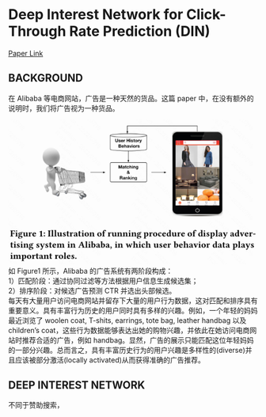 # Deep Interest Network for Click-Through Rate Prediction (DIN)
[Paper Link](https://arxiv.org/pdf/1706.06978.pdf)

## BACKGROUND
在 Alibaba 等电商网站，广告是一种天然的货品。这篇 paper 中，在没有额外的说明时，我们将广告视为一种货品。
<div align=center><img src=pics/Figure1.png></div>
如 Figure1 所示，Alibaba 的广告系统有两阶段构成：<br>
1）匹配阶段：通过协同过滤等方法根据用户信息生成候选集；<br>
2）排序阶段：对候选广告预测 CTR 并选出头部候选。<br>
每天有大量用户访问电商网站并留存下大量的用户行为数据，这对匹配和排序具有重要意义。具有丰富行为历史的用户同时具有多样的兴趣。例如，一个年轻的妈妈最近浏览了 woolen coat, T-shits, earrings, tote bag, leather handbag 以及 children’s coat，这些行为数据能够表达出她的购物兴趣，并依此在她访问电商网站时推荐合适的广告，例如 handbag。显然，广告的展示只能匹配这位年轻妈妈的一部分兴趣。总而言之，具有丰富历史行为的用户兴趣是多样性的(diverse)并且应该被部分激活(locally activated)从而获得准确的广告推荐。

## DEEP INTEREST NETWORK
不同于赞助搜索，